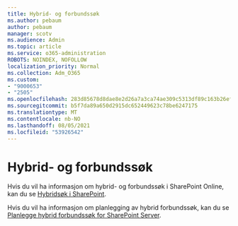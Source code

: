 ```yaml
---
title: Hybrid- og forbundssøk
ms.author: pebaum
author: pebaum
manager: scotv
ms.audience: Admin
ms.topic: article
ms.service: o365-administration
ROBOTS: NOINDEX, NOFOLLOW
localization_priority: Normal
ms.collection: Adm_O365
ms.custom:
- "9000653"
- "2505"
ms.openlocfilehash: 283d85678d8dae8e2d26a7a3ca74ae309c5313df89c163b26efa0e2c4b3393ba
ms.sourcegitcommit: b5f7da89a650d2915dc652449623c78be6247175
ms.translationtype: MT
ms.contentlocale: nb-NO
ms.lasthandoff: 08/05/2021
ms.locfileid: "53926542"
---
```

# <a name="hybrid-and-federated-searches"></a>Hybrid- og forbundssøk 

Hvis du vil ha informasjon om hybrid- og forbundssøk i SharePoint Online, kan du se [Hybridsøk i SharePoint](https://docs.microsoft.com/sharepoint/hybrid/hybrid-search-in-sharepoint).

Hvis du vil ha informasjon om planlegging av hybrid forbundssøk, kan du se [Planlegge hybrid forbundssøk for SharePoint Server](https://docs.microsoft.com/sharepoint/hybrid/plan-hybrid-federated-search).